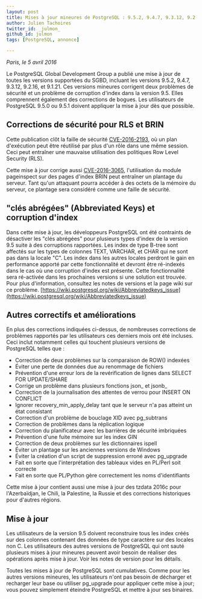 ```yaml
---
layout: post
title: Mises à jour mineures de PostgreSQL : 9.5.2, 9.4.7, 9.3.12, 9.2.16 et 9.1.21
author: Julien Tachoires
twitter_id: _julmon_  
github_id: julmon
tags: [PostgreSQL, annonce]

---
```

*Paris, le 5 avril 2016*

Le PostgreSQL Global Development Group a publié une mise à jour de toutes les versions supportées du SGBD, incluant les versions 9.5.2, 9.4.7, 9.3.12, 9.2.16, et 9.1.21. Ces versions mineures corrigent deux problèmes de sécurité et un problème de corruption d'index dans la version 9.5. Elles comprennent également des corrections de bogues. Les utilisateurs de PostgreSQL 9.5.0 ou 9.5.1 doivent appliquer la mise à jour dès que possible.


<!--MORE-->

## Corrections de sécurité pour RLS et BRIN

Cette publication clôt la faille de sécurité [CVE-2016-2193](https://access.redhat.com/security/cve/CVE-2016-2193), où un plan d'exécution peut être réutilisé par plus d'un rôle dans une même session. Ceci peut entraîner une mauvaise utilisation des politiques Row Level Security (RLS).

Cette mise à jour corrige aussi [CVE-2016-3065](https://access.redhat.com/security/cve/CVE-2016-3065), l'utilisation du module pageinspect sur des pages d'index BRIN peut entraîner un plantage du serveur. Tant qu'un attaquant pourra accéder à des octets de la mémoire du serveur, ce plantage sera considéré comme une faille de sécurité.

## "clés abrégées" (Abbreviated Keys) et corruption d'index

Dans cette mise à jour, les développeurs PostgreSQL ont été contraints de désactiver les "clés abrégées" pour plusieurs types d'index de la version 9.5 suite à des corruptions rapportées. Les index de type B-tree sont affectés sur les types de colonnes TEXT, VARCHAR, et CHAR qui ne sont pas dans la locale "C". Les index dans les autres locales perdront le gain en performance apporté par cette fonctionnalité et devront être ré-indexés dans le cas où une corruption d'index est présente. Cette fonctionnalité sera ré-activée dans les prochaines versions si une solution est trouvée. Pour plus d'information, consultez les notes de versions et la page wiki sur ce problème.
[https://wiki.postgresql.org/wiki/Abbreviatedkeys_issue](https://wiki.postgresql.org/wiki/Abbreviatedkeys_issue)

## Autres correctifs et améliorations

En plus des corrections indiquées ci-dessus, de nombreuses corrections de problèmes rapportés par les utilisateurs ces derniers mois ont été incluses. Ceci inclut notamment celles qui touchent plusieurs versions de PostgreSQL telles que :

  * Correction de deux problèmes sur la comparaison de ROW() indexées
  * Éviter une perte de données due au renommage de fichiers
  * Prévention d'une erreur lors de la revérification de lignes dans SELECT FOR UPDATE/SHARE
  * Corrige un problème dans plusieurs fonctions json_ et jsonb_
  * Correction de la journalisation des attentes de verrou pour INSERT ON CONFLICT
  * Ignorer recovery_min_apply_delay tant que le serveur n'a pas atteint un état consistant
  * Correction d'un problème de bouclage XID avec pg_subtrans
  * Correction de problèmes dans la réplication logique
  * Correction du planificateur avec les barrières de sécurité imbriquées
  * Prévention d'une fuite mémoire sur les index GIN
  * Correction de deux problèmes sur les dictionnaires ispell
  * Éviter un plantage sur les anciennes versions de Windows
  * Éviter la création d'un script de suppression erroné avec pg_upgrade
  * Fait en sorte que l'interprétation des tableaux vides en PL/Perl soit correcte
  * Fait en sorte que PL/Python gère correctement les noms d'identifiants

Cette mise à jour contient aussi une mise à jour des tzdata 2016c pour l'Azerbaïdjan, le Chili, la Palestine, la Russie et des corrections historiques pour d'autres régions.

## Mise à jour

Les utilisateurs de la version 9.5 doivent reconstruire tous les index créés sur des colonnes contenant des données de type caractère sur des locales non C. Les utilisateurs des autres versions de PostgreSQL qui ont sauté plusieurs mises à jour mineures peuvent avoir besoin de réaliser des opérations après mise à jour. Voir les notes de version pour les détails.

Toutes les mises à jour de PostgreSQL sont cumulatives. Comme pour les autres versions mineures, les utilisateurs n'ont pas besoin de décharger et recharger leur base ou utiliser pg_upgrade pour appliquer cette mise à jour; vous pouvez simplement éteindre PostgreSQL et mettre à jour ses binaires.

